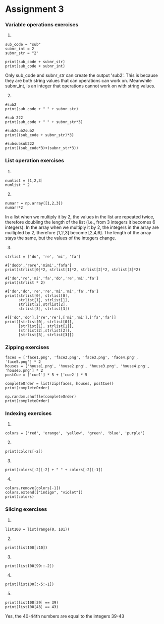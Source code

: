 # Assignment 3

### Variable operations exercises
1)
```
sub_code = "sub"
subnr_int = 2
subnr_str = "2"

print(sub_code + subnr_str)
print(sub_code + subnr_int)
```
Only sub_code and subnr_str can create the output 'sub2'. This is because they are both string values that can operations can work on. Meanwhile subnr_int, is an integer that operations cannot work on with string values.

2)
```
#sub2
print(sub_code + " " + subnr_str)

#sub 222
print(sub_code + " " + subnr_str*3)

#sub2sub2sub2
print((sub_code + subnr_str)*3)

#subsubsub222
print((sub_code*3)+(subnr_str*3))
```

### List operation exercises
1)
```
numlist = [1,2,3]
numlist * 2
```

2)
```
numarr = np.array([1,2,3])
numarr*2
```
In a list when we multiply it by 2, the values in the list are repeated twice, therefore doubling the length of the list (i.e., from 3 integers it becomes 6 integers). In the array when we multiply it by 2, the integers in the array are multipled by 2, therefore [1,2,3] become [2,4,6]. The length of the array stays the same, but the values of the integers change.

3)
```
strlist = ['do', 're', 'mi', 'fa']

#['dodo','rere','mimi','fafa'] 
print(strlist[0]*2, strlist[1]*2, strlist[2]*2, strlist[3]*2)

#['do','re','mi','fa','do','re','mi','fa'] 
print(strlist * 2)

#['do','do','re','re','mi','mi','fa','fa'] 
print(strlist[0], strlist[0], 
      strlist[1], strlist[1],
      strlist[2],strlist[2],
      strlist[3], strlist[3])

#[['do','do'],['re','re'],['mi','mi'],['fa','fa']]
print([strlist[0], strlist[0]], 
      [strlist[1], strlist[1]],
      [strlist[2],strlist[2]],
      [strlist[3], strlist[3]])
```

### Zipping exercises
```
faces = ['face1.png', 'face2.png', 'face3.png', 'face4.png', 'face5.png'] * 2
houses = ['house1.png', 'house2.png', 'house3.png', 'house4.png', 'house5.png'] * 2
postCue = ['cue1'] * 5 + ['cue2'] * 5

completeOrder = list(zip(faces, houses, postCue))
print(completeOrder)

np.random.shuffle(completeOrder)
print(completeOrder)
```


### Indexing exercises
1)
```
colors = ['red', 'orange', 'yellow', 'green', 'blue', 'purple']
```

2)
```
print(colors[-2])
```

3)
```
print(colors[-2][-2] + " " + colors[-2][-1])
```

4)
```
colors.remove(colors[-1])
colors.extend(["indigo", "violet"])
print(colors)
```

### Slicing exercises
1)
```
list100 = list(range(0, 101))
```

2)
```
print(list100[:10])
```

3)
```
print(list100[99::-2])
```

4)
```
print(list100[:-5:-1])
```

5)
```
print(list100[39] == 39)
print(list100[43] == 43)
```
Yes, the 40-44th numbers are equal to the integers 39-43

